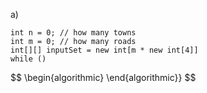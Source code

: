 a)

```
int n = 0; // how many towns
int m = 0; // how many roads
int[][] inputSet = new int[m * new int[4]]
while ()
```


$$
\begin{algorithmic}
\end{algorithmic}}
$$